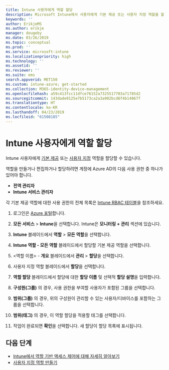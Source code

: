 ```yaml
---
title: Intune 사용자에게 역할 할당
description: Microsoft Intune에서 사용자에게 기본 제공 또는 사용자 지정 역할을 할당하는 방법을 알아봅니다.
keywords: ''
author: ErikjeMS
ms.author: erikje
manager: dougeby
ms.date: 03/26/2019
ms.topic: conceptual
ms.prod: ''
ms.service: microsoft-intune
ms.localizationpriority: high
ms.technology: ''
ms.assetid: ''
ms.reviewer: ''
ms.suite: ems
search.appverid: MET150
ms.custom: intune-azure; get-started
ms.collection: M365-identity-device-management
ms.openlocfilehash: a59c413fcc11dfce76152a7325517703a71785d2
ms.sourcegitcommit: 143dade9125e7b5173ca2a3a902bcd6f4b14067f
ms.translationtype: HT
ms.contentlocale: ko-KR
ms.lasthandoff: 04/23/2019
ms.locfileid: "61508185"
---
```

# <a name="assign-a-role-to-an-intune-user"></a>Intune 사용자에게 역할 할당

Intune 사용자에게 [기본 제공](role-based-access-control.md#built-in-roles) 또는 [사용자 지정](create-custom-role.md) 역할을 할당할 수 있습니다.

역할을 만들거나 편집하거나 할당하려면 계정에 Azure AD의 다음 사용 권한 중 하나가 있어야 합니다.
- **전역 관리자**
- **Intune 서비스 관리자**

각 기본 제공 역할에 대한 사용 권한의 전체 목록은 [Intune RBAC 테이블](https://gallery.technet.microsoft.com/Intune-RBAC-table-2e3c9a1a)을 참조하세요.

1. 로그인은 [Azure 포털](https://portal.azure.com)합니다.

2. **모든 서비스** > **Intune**을 선택합니다. Intune은 **모니터링 + 관리** 섹션에 있습니다.

3. **Intune** 블레이드에서 **역할** > **모든 역할**을 선택합니다.

4. **Intune 역할 - 모든 역할** 블레이드에서 할당할 기본 제공 역할을 선택합니다.

5. <역할 이름> - **개요** 블레이드에서 **관리** > **할당**을 선택합니다.

6. 사용자 지정 역할 블레이드에서 **할당**을 선택합니다.

7. **역할 할당** 블레이드에서 할당에 대한 **할당 이름** 및 선택적 **할당 설명**을 입력합니다.

8. **구성원(그룹)** 의 경우, 사용 권한을 부여할 사용자가 포함된 그룹을 선택합니다.

9. **범위(그룹)** 의 경우, 위의 구성원이 관리할 수 있는 사용자/디바이스를 포함하는 그룹을 선택합니다.

10. **범위(태그)** 의 경우, 이 역할 할당을 적용할 태그를 선택합니다.

11. 작업이 완료되면 **확인**을 선택합니다. 새 할당이 할당 목록에 표시됩니다.


## <a name="next-steps"></a>다음 단계
- [Intune에서 역할 기반 액세스 제어에 대해 자세히 알아보기](role-based-access-control.md)
- [사용자 지정 역할 만들기](create-custom-role.md)
